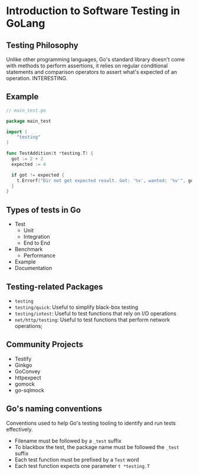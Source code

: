 # Introduction to Software Testing in GoLang 

## Testing Philosophy

Unlike other programming languages, Go's standard library doesn't come with methods to perform assertions, it relies on regular conditional statements and comparison operators to assert what's expected of an operation. INTERESTING. 

## Example

```go
// main_test.go

package main_test

import (
	"testing"
)

func TestAddition(t *testing.T) {
  got := 2 + 2
  expected := 4

  if got != expected {
    t.Errorf("Dir not get expected result. Got: '%v', wanted: '%v'", got, expected)
  }
}


```

## Types of tests in Go

- Test
  - Unit
  - Integration
  - End to End
- Benchmark
  - Performance
- Example
- Documentation

## Testing-related Packages

- `testing`
- `testing/quick`: Useful to simplify black-box testing
- `testing/iotest`: Useful to test functions that rely on I/O operations
- `net/http/testing`: Useful to test functions that perform network operations;

## Community Projects

- Testify
- Ginkgo
- GoConvey
- httpexpect
- gomock
- go-sqlmock

## Go's naming conventions

Conventions used to help Go's testing tooling to identify and run tests effectively.

- Filename must be followed by a `_test` suffix
- To blackbox the test, the package name must be followed the `_test` suffix 
- Each test function must be prefixed by a `Test` word
- Each test function expects one parameter `t *testing.T`